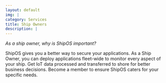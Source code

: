 ```yaml
---
layout: default
img: |
category: Services
title: Ship Owners
description: |
---
```

*As a ship owner, why is ShipOS important?*

ShipOS gives you a better way to secure your applications. As a Ship Owner, you can deploy applications fleet-wide to monitor every aspect of your ship. Get IoT data processed and transferred to shore for better business decisions. Become a member to ensure ShipOS caters for your specific needs.
